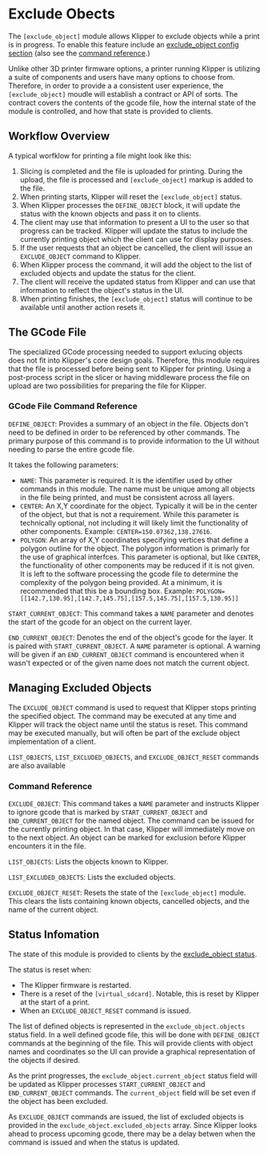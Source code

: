 # Exclude Obects

The `[exclude_object]` module allows Klipper to exclude objects while a print is in progress.
To enable this feature include an [exclude_object config section](Config_Reference.md#exclude_object)
(also see the [command reference](G-Codes.md#resonance-compensation).)

Unlike other 3D printer firmware options, a printer running Klipper is utilizing a suite of
components and users have many options to choose from.  Therefore, in order to provide a
a consistent user experience, the `[exclude_object]` moudle will establish a contract or API
of sorts.  The contract covers the contents of the gcode file, how the internal state of the
module is controlled, and how that state is provided to clients.

## Workflow Overview
A typical worfklow for printing a file might look like this:
1. Slicing is completed and the file is uploaded for printing.  During the upload, the file
   is processed and `[exclude_object]` markup is added to the file.
1. When printing starts, Klipper will reset the `[exclude_object]` status.
1. When Klipper processes the `DEFINE_OBJECT` block, it will update the status with the known
   objects and pass it on to clients.
1. The client may use that information to present a UI to the user so that progress can be
   tracked.  Klipper will update the status to include the currently printing object which
   the client can use for display purposes.
1. If the user requests that an object be cancelled, the client will issue an `EXCLUDE_OBJECT`
   command to Klipper.
1. When Klipper process the command, it will add the object to the list of excluded objects
   and update the status for the client.
1. The client will receive the updated status from Klipper and can use that information to
   reflect the object's status in the UI.
1. When printing finishes, the `[exclude_object]` status will continue to be available until
   another action resets it.

## The GCode File
The specialized GCode processing needed to support exlucing objects does not fit into Klipper's
core design goals.  Therefore, this module requires that the file is processed before being sent
to Klipper for printing.  Using a post-process script in the slicer or having middleware process
the file on upload are two possibilities for preparing the file for Klipper.

### GCode File Command Reference
`DEFINE_OBJECT`:  Provides a summary of an object in the file.  Objects don't need to be defined
in order to be referenced by other commands.  The primary purpose of this command is to provide
information to the UI without needing to parse the entire gcode file.

It takes the following parameters:

- `NAME`: This parameter is required.  It is the identifier used by other commands in this module.
 The name must be unique among all objects in the file being printed, and must be consistent across all layers.
- `CENTER`: An X,Y coordinate for the object.  Typically it will be in the center of the object, but
   that is not a requirement.  While this parameter is technically optional, not including it will
   likely limit the functionality of other components.  Example: `CENTER=150.07362,138.27616`.
- `POLYGON`: An array of X,Y coordinates specifying vertices that define a polygon outline for the object.
   The polygon information is primarly for the use of graphical interfces.  This parameter is optional, but
   like `CENTER`, the functionality of other components may be reduced if it is not given.  It is left to the
   software processing the gcode file to determine the complexity of the polygon being provided.  At a
   minimum, it is recommended that this be a bounding box.
   Example: `POLYGON=[[142.7,130.95],[142.7,145.75],[157.5,145.75],[157.5,130.95]]`

`START_CURRENT_OBJECT`: This command takes a `NAME` parameter and denotes the start of
the gcode for an object on the current layer.

`END_CURRENT_OBJECT`:  Denotes the end of the object's gcode for the layer.  It is paired with
`START_CURRENT_OBJECT`.  A `NAME` parameter is optional.  A warning will be given if
an `END_CURRENT_OBJECT` command is encountered when it wasn't expected or of the given
name does not match the current object.

## Managing Excluded Objects
The `EXCLUDE_OBJECT` command is used to request that Klipper stops printing the specified object.
The command may be executed at any time and Klipper will track the object name until the status is
reset.  This command may be executed manually, but will often be part of the exclude object implementation
of a client.

`LIST_OBJECTS`, `LIST_EXCLUDED_OBJECTS`, and `EXCLUDE_OBJECT_RESET` commands are also available

### Command Reference
`EXCLUDE_OBJECT`: This command takes a `NAME` parameter and instructs Klipper to ignore
gcode that is marked by `START_CURRENT_OBJECT` and `END_CURRENT_OBJECT` for the named
object.  The command can be issued for the currently printing object.  In that case, Klipper will
immediately move on to the next object.  An object can be marked for exclusion before Klipper
encounters it in the file.

`LIST_OBJECTS`: Lists the objects known to Klipper.

`LIST_EXCLUDED_OBJECTS`: Lists the excluded objects.

`EXCLUDE_OBJECT_RESET`: Resets the state of the `[exclude_object]` module.  This clears the lists
containing known objects, cancelled objects, and the name of the current object.

## Status Infomation
The state of this module is provided to clients by the [exclude_object status](Status_Reference.md#exclude_object).

The status is reset when:
- The Klipper firmware is restarted.
- There is a reset of the `[virtual_sdcard]`.  Notable, this is reset by Klipper at the start of a print.
- When an `EXCLUDE_OBJECT_RESET` command is issued.

The list of defined objects is represented in the `exclude_object.objects` status field.  In a well defined
gcode file, this will be done with `DEFINE_OBJECT` commands at the beginning of the file.  This will provide
clients with object names and coordinates so the UI can provide a graphical representation of the objects if
desired.

As the print progresses, the `exclude_object.current_object` status field will be updated as Klipper processes
`START_CURRENT_OBJECT` and `END_CURRENT_OBJECT` commands.  The `current_object` field will be set even if the
object has been excluded.

As `EXCLUDE_OBJECT` commands are issued, the list of excluded objects is provided in the `exclude_object.excluded_objects`
array.  Since Klipper looks ahead to process upcoming gcode, there may be a delay betwen when the command is
issued and when the status is updated.